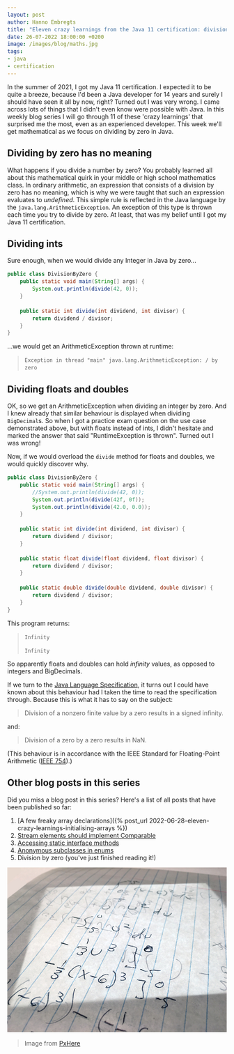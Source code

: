 ```yaml
---
layout: post
author: Hanno Embregts
title: "Eleven crazy learnings from the Java 11 certification: division by zero (5/11)"
date: 26-07-2022 18:00:00 +0200
image: /images/blog/maths.jpg
tags: 
- java
- certification
---
```


In the summer of 2021, I got my Java 11 certification. I expected it to be quite a breeze, because I'd been a Java developer for 14 years and surely I should have seen it all by now, right? Turned out I was very wrong. I came across lots of things that I didn't even know were possible with Java. In this weekly blog series I will go through 11 of these 'crazy learnings' that surprised me the most, even as an experienced developer. This week we'll get mathematical as we focus on dividing by zero in Java.

## Dividing by zero has no meaning

What happens if you divide a number by zero?
You probably learned all about this mathematical quirk in your middle or high school mathematics class.
In ordinary arithmetic, an expression that consists of a division by zero has no meaning, which is why we were taught that such an expression evaluates to *undefined*.
This simple rule is reflected in the Java language by the `java.lang.ArithmeticException`.
An exception of this type is thrown each time you try to divide by zero.
At least, that was my belief until I got my Java 11 certification. 

## Dividing ints

Sure enough, when we would divide any Integer in Java by zero...

```java
public class DivisionByZero {
    public static void main(String[] args) {
        System.out.println(divide(42, 0));
    }

    public static int divide(int dividend, int divisor) {
        return dividend / divisor;
    }
}
```

...we would get an ArithmeticException thrown at runtime:

> `Exception in thread "main" java.lang.ArithmeticException: / by zero`

## Dividing floats and doubles

OK, so we get an ArithmeticException when dividing an integer by zero.
And I knew already that similar behaviour is displayed when dividing `BigDecimal`s.
So when I got a practice exam question on the use case demonstrated above, but with floats instead of ints, I didn't hesitate and marked the answer that said "RuntimeException is thrown".
Turned out I was wrong!

Now, if we would overload the `divide` method for floats and doubles, we would quickly discover why.

```java
public class DivisionByZero {
    public static void main(String[] args) {
        //System.out.println(divide(42, 0));
        System.out.println(divide(42f, 0f));
        System.out.println(divide(42.0, 0.0));
    }

    public static int divide(int dividend, int divisor) {
        return dividend / divisor;
    }

    public static float divide(float dividend, float divisor) {
        return dividend / divisor;
    }

    public static double divide(double dividend, double divisor) {
        return dividend / divisor;
    }
}
```

This program returns:

> `Infinity`
> 
> `Infinity`

So apparently floats and doubles can hold *infinity* values, as opposed to integers and BigDecimals.

If we turn to the [Java Language Specification](https://docs.oracle.com/javase/specs/jls/se11/html/jls-15.html#jls-15.17.2), it turns out I could have known about this behaviour had I taken the time to read the specification through. Because this is what it has to say on the subject:

> Division of a nonzero finite value by a zero results in a signed infinity.

and:

> Division of a zero by a zero results in NaN.

(This behaviour is in accordance with the IEEE Standard for Floating-Point Arithmetic ([IEEE 754](https://en.wikipedia.org/wiki/IEEE_754)).)

## Other blog posts in this series

Did you miss a blog post in this series? Here's a list of all posts that have been published so far:

1. [A few freaky array declarations]({% post_url 2022-06-28-eleven-crazy-learnings-initialising-arrays %})
2. [Stream elements should implement Comparable](/2022/07/05/eleven-crazy-learnings-stream-elements-comparable.html)
3. [Accessing static interface methods](/2022/07/12/eleven-crazy-learnings-accessing-static-interface-methods.html)
4. [Anonymous subclasses in enums](/2022/07/19/eleven-crazy-learnings-anonymous-subclass-in-enum.html)
5. Division by zero (you've just finished reading it!)

![Maths](/images/blog/maths.jpg)
> Image from <a href="https://pxhere.com/nl/photo/464083">PxHere</a>


